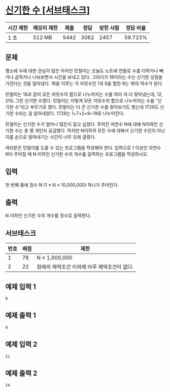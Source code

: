 # [신기한 수 [서브태스크]](https://www.acmicpc.net/problem/17618)

| 시간 제한 | 메모리 제한 | 제출 | 정답 | 맞힌 사람 | 정답 비율 |
| --- | --- | --- | --- | --- | --- |
| 1 초 | 512 MB | 5442 | 3062 | 2457 | 59.723% |

## 문제

평소에 수에 대한 관심이 많은 아이인 민철이는 오늘도 노트에 연필로 수를 더하거나 빼거나 곱하거나 나눠보면서 시간을 보내고 있다. 그러다가 18이라는 수는 신기한 성질을 가진다는 것을 알아냈다. 18을 이루는 각 자릿수인 1과 8을 합한 9는 18의 약수가 된다.

민철이는 18과 같이 모든 자릿수의 합으로 나누어지는 수를 여러 개 더 찾아냈는데, 12, 21도 그런 신기한 수였다. 민철이는 이렇게 모든 자릿수의 합으로 나누어지는 수를 “신기한 수”라고 부르기로 했다. 민철이는 더 큰 신기한 수를 찾아보기도 했는데 1729도 신기한 수라는 걸 알아내었다. 1729는 1+7+2+9=19로 나누어진다.

민철이는 신기한 수가 얼마나 많은지 알고 싶었다. 주어진 자연수 N에 대해 N이하인 신기한 수는 총 몇 개인지 궁금했다. 하지만 N이하의 모든 수에 대해서 신기한 수인지 아닌지를 손으로 알아내기는 시간이 너무 오래 걸렸다.

여러분은 민철이를 도울 수 있는 프로그램을 작성해야 한다. 입력으로 1 이상인 자연수 N이 주어질 때 N 이하인 신기한 수의 개수를 출력하는 프로그램을 작성하시오.

## 입력

첫 번째 줄에 정수 N (1 ≤ N ≤ 10,000,000) 하나가 주어진다.

## 출력

N 이하인 신기한 수의 개수를 정수로 출력한다.

## 서브태스크

| 번호 | 배점 | 제한 |
| --- | --- | --- |
| 1 | 78 | N ≤ 1,000,000 |
| 2 | 22 | 원래의 제약조건 이외에 아무 제약조건이 없다. |

## 예제 입력 1

```
9

```

## 예제 출력 1

```
9

```

## 예제 입력 2

```
21

```

## 예제 출력 2

```
14
```
